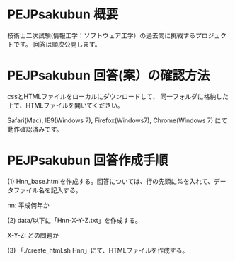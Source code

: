 # PEJPsakubun 概要
技術士二次試験(情報工学：ソフトウェア工学）の過去問に挑戦するプロジェクトです。
回答は順次公開します。

# PEJPsakubun 回答(案）の確認方法
cssとHTMLファイルをローカルにダウンロードして、
同一フォルダに格納した上で、HTMLファイルを開いてください。

Safari(Mac), IE9(Windows 7), Firefox(Windows7), Chrome(Windows 7)
にて動作確認済みです。

# PEJPsakubun 回答作成手順
(1) Hnn_base.htmlを作成する。回答については、行の先頭に%を入れて、データファイル名を記入する。

nn: 平成何年か

(2) data/以下に「Hnn-X-Y-Z.txt」を作成する。

X-Y-Z: どの問題か

(3) 「./create_html.sh Hnn」にて、HTMLファイルを作成する。

